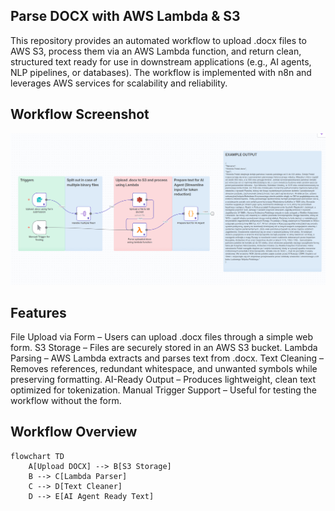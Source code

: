 ## Parse DOCX with AWS Lambda & S3

This repository provides an automated workflow to upload .docx files to AWS S3, process them via an AWS Lambda function, and return clean, structured text ready for use in downstream applications (e.g., AI agents, NLP pipelines, or databases). The workflow is implemented with n8n and leverages AWS services for scalability and reliability.

## Workflow Screenshot

![Workflow](./docs/workflow_screen.png)

## Features
File Upload via Form – Users can upload .docx files through a simple web form.
S3 Storage – Files are securely stored in an AWS S3 bucket.
Lambda Parsing – AWS Lambda extracts and parses text from .docx.
Text Cleaning – Removes references, redundant whitespace, and unwanted symbols while preserving formatting.
AI-Ready Output – Produces lightweight, clean text optimized for tokenization.
Manual Trigger Support – Useful for testing the workflow without the form.

## Workflow Overview

```mermaid
flowchart TD
    A[Upload DOCX] --> B[S3 Storage]
    B --> C[Lambda Parser]
    C --> D[Text Cleaner]
    D --> E[AI Agent Ready Text]
